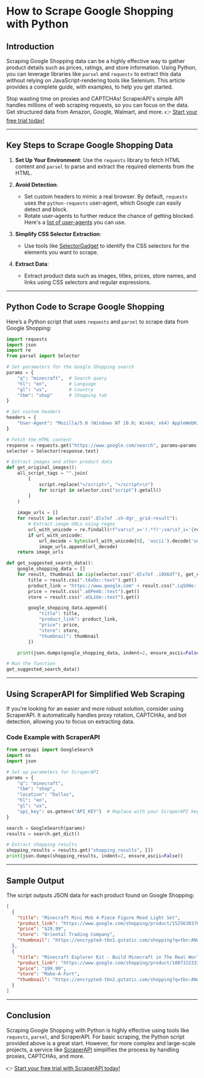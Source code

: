 
# How to Scrape Google Shopping with Python

## Introduction

Scraping Google Shopping data can be a highly effective way to gather product details such as prices, ratings, and store information. Using Python, you can leverage libraries like `parsel` and `requests` to extract this data without relying on JavaScript-rendering tools like Selenium. This article provides a complete guide, with examples, to help you get started.

Stop wasting time on proxies and CAPTCHAs! ScraperAPI's simple API handles millions of web scraping requests, so you can focus on the data. Get structured data from Amazon, Google, Walmart, and more. 👉 [Start your free trial today!](https://bit.ly/Scraperapi)

---

## Key Steps to Scrape Google Shopping Data

1. **Set Up Your Environment**:
   Use the `requests` library to fetch HTML content and `parsel` to parse and extract the required elements from the HTML.

2. **Avoid Detection**:
   - Set custom headers to mimic a real browser. By default, `requests` uses the `python-requests` user-agent, which Google can easily detect and block.
   - Rotate user-agents to further reduce the chance of getting blocked. Here's a [list of user-agents](https://developers.whatismybrowser.com/useragents/explore/) you can use.

3. **Simplify CSS Selector Extraction**:
   - Use tools like [SelectorGadget](https://selectorgadget.com/) to identify the CSS selectors for the elements you want to scrape.

4. **Extract Data**:
   - Extract product data such as images, titles, prices, store names, and links using CSS selectors and regular expressions.

---

## Python Code to Scrape Google Shopping

Here’s a Python script that uses `requests` and `parsel` to scrape data from Google Shopping:

```python
import requests
import json
import re
from parsel import Selector

# Set parameters for the Google Shopping search
params = {
    "q": "minecraft",  # Search query
    "hl": "en",        # Language
    "gl": "us",        # Country
    "tbm": "shop"      # Shopping tab
}

# Set custom headers
headers = {
    "User-Agent": "Mozilla/5.0 (Windows NT 10.0; Win64; x64) AppleWebKit/537.36 (KHTML, like Gecko) Chrome/103.0.0.0 Safari/537.36"
}

# Fetch the HTML content
response = requests.get("https://www.google.com/search", params=params, headers=headers, timeout=30)
selector = Selector(response.text)

# Extract images and other product data
def get_original_images():
    all_script_tags = "".join(
        [
            script.replace("</script>", "</script>\n")
            for script in selector.css("script").getall()
        ]
    )
    
    image_urls = []
    for result in selector.css(".Qlx7of .sh-dgr__grid-result"):
        # Extract image URLs using regex
        url_with_unicode = re.findall(rf"var\s?_u='(.*?)';var\s?_i='{result.attrib['data-pck']}';", all_script_tags)
        if url_with_unicode:
            url_decode = bytes(url_with_unicode[0], 'ascii').decode('unicode-escape')
            image_urls.append(url_decode)
    return image_urls

def get_suggested_search_data():
    google_shopping_data = []
    for result, thumbnail in zip(selector.css(".Qlx7of .i0X6df"), get_original_images()):
        title = result.css(".tAxDx::text").get()
        product_link = "https://www.google.com" + result.css(".Lq5OHe::attr(href)").get()
        price = result.css(".a8Pemb::text").get()
        store = result.css(".aULzUe::text").get()

        google_shopping_data.append({
            "title": title,
            "product_link": product_link,
            "price": price,
            "store": store,
            "thumbnail": thumbnail
        })

    print(json.dumps(google_shopping_data, indent=2, ensure_ascii=False))

# Run the function
get_suggested_search_data()
```

---

## Using ScraperAPI for Simplified Web Scraping

If you’re looking for an easier and more robust solution, consider using ScraperAPI. It automatically handles proxy rotation, CAPTCHAs, and bot detection, allowing you to focus on extracting data.

### Code Example with ScraperAPI

```python
from serpapi import GoogleSearch
import os
import json

# Set up parameters for ScraperAPI
params = {
    "q": "minecraft",
    "tbm": "shop",
    "location": "Dallas",
    "hl": "en",
    "gl": "us",
    "api_key": os.getenv("API_KEY")  # Replace with your ScraperAPI key
}

search = GoogleSearch(params)
results = search.get_dict()

# Extract shopping results
shopping_results = results.get("shopping_results", [])
print(json.dumps(shopping_results, indent=2, ensure_ascii=False))
```

---

## Sample Output

The script outputs JSON data for each product found on Google Shopping:

```json
[
  {
    "title": "Minecraft Mini Mob 4-Piece Figure Mood Light Set",
    "product_link": "https://www.google.com/shopping/product/15256303704867209410",
    "price": "$29.99",
    "store": "Oriental Trading Company",
    "thumbnail": "https://encrypted-tbn1.gstatic.com/shopping?q=tbn:ANd9GcS7Xddy..."
  },
  {
    "title": "Minecraft Explorer Kit - Build Minecraft in The Real World",
    "product_link": "https://www.google.com/shopping/product/10073223339448590299",
    "price": "$99.99",
    "store": "Make-A-Fort",
    "thumbnail": "https://encrypted-tbn2.gstatic.com/shopping?q=tbn:ANd9GcTJ..."
  }
]
```

---

## Conclusion

Scraping Google Shopping with Python is highly effective using tools like `requests`, `parsel`, and ScraperAPI. For basic scraping, the Python script provided above is a great start. However, for more complex and large-scale projects, a service like [ScraperAPI](https://bit.ly/Scraperapi) simplifies the process by handling proxies, CAPTCHAs, and more.

👉 [Start your free trial with ScraperAPI today!](https://bit.ly/Scraperapi)
